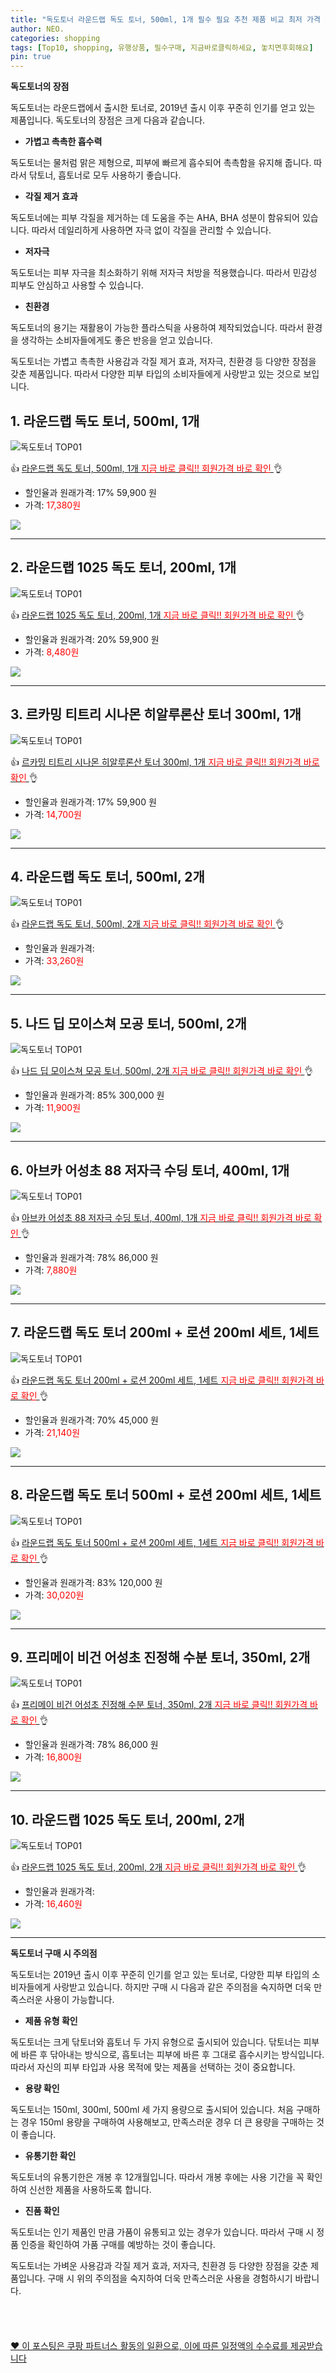 ```yaml
---
title: "독도토너 라운드랩 독도 토너, 500ml, 1개 필수 필요 추천 제품 비교 최저 가격 비교 장점 구매 후기 구매평"
author: NEO.
categories: shopping
tags: [Top10, shopping, 유행상품, 필수구매, 지금바로클릭하세요, 놓치면후회해요]
pin: true
---
```

**독도토너의 장점**

독도토너는 라운드랩에서 출시한 토너로, 2019년 출시 이후 꾸준히 인기를 얻고 있는 제품입니다. 독도토너의 장점은 크게 다음과 같습니다.

* **가볍고 촉촉한 흡수력**

독도토너는 물처럼 맑은 제형으로, 피부에 빠르게 흡수되어 촉촉함을 유지해 줍니다. 따라서 닦토너, 흡토너로 모두 사용하기 좋습니다.

* **각질 제거 효과**

독도토너에는 피부 각질을 제거하는 데 도움을 주는 AHA, BHA 성분이 함유되어 있습니다. 따라서 데일리하게 사용하면 자극 없이 각질을 관리할 수 있습니다.

* **저자극**

독도토너는 피부 자극을 최소화하기 위해 저자극 처방을 적용했습니다. 따라서 민감성 피부도 안심하고 사용할 수 있습니다.

* **친환경**

독도토너의 용기는 재활용이 가능한 플라스틱을 사용하여 제작되었습니다. 따라서 환경을 생각하는 소비자들에게도 좋은 반응을 얻고 있습니다.

독도토너는 가볍고 촉촉한 사용감과 각질 제거 효과, 저자극, 친환경 등 다양한 장점을 갖춘 제품입니다. 따라서 다양한 피부 타입의 소비자들에게 사랑받고 있는 것으로 보입니다.

   

## 1. 라운드랩 독도 토너, 500ml, 1개

![독도토너 TOP01](https://thumbnail9.coupangcdn.com/thumbnails/remote/490x490ex/image/retail/images/3226001223578882-9222f04f-560c-4035-a00c-4f83e43b2902.jpg)


👍 [라운드랩 독도 토너, 500ml, 1개 <font color=red> 지금 바로 클릭!! 회원가격 바로 확인 </font> ](https://link.coupang.com/re/AFFSDP?lptag=AF3617701&subid=GithubCoopas&pageKey=1414809213&traceid=V0-153&itemId=2451494211&vendorItemId=70445138100) 👌 


- 할인율과 원래가격: 17%  59,900   원
- 가격: <span style='color:red'>17,380원</span>

[![](/discount_price.png)](https://link.coupang.com/re/AFFSDP?lptag=AF3617701&subid=GithubCoopas&pageKey=1414809213&traceid=V0-153&itemId=2451494211&vendorItemId=70445138100)

---


   

## 2. 라운드랩 1025 독도 토너, 200ml, 1개

![독도토너 TOP01](https://thumbnail6.coupangcdn.com/thumbnails/remote/490x490ex/image/retail/images/2282567010300823-82e6a144-35b2-4602-b7a2-f5b8e8703863.jpg)


👍 [라운드랩 1025 독도 토너, 200ml, 1개 <font color=red> 지금 바로 클릭!! 회원가격 바로 확인 </font> ](https://link.coupang.com/re/AFFSDP?lptag=AF3617701&subid=GithubCoopas&pageKey=1414809213&traceid=V0-153&itemId=2779751047&vendorItemId=5484609359) 👌 


- 할인율과 원래가격: 20%  59,900   원
- 가격: <span style='color:red'>8,480원</span>

[![](/discount_price.png)](https://link.coupang.com/re/AFFSDP?lptag=AF3617701&subid=GithubCoopas&pageKey=1414809213&traceid=V0-153&itemId=2779751047&vendorItemId=5484609359)

---


   

## 3. 르카밍 티트리 시나몬 히알루론산 토너 300ml, 1개

![독도토너 TOP01](https://thumbnail8.coupangcdn.com/thumbnails/remote/490x490ex/image/vendor_inventory/0c23/e17553e1884a11d40a3f2eebf1192ceebac501c7d8ef1a6557eb33e6d411.jpg)


👍 [르카밍 티트리 시나몬 히알루론산 토너 300ml, 1개 <font color=red> 지금 바로 클릭!! 회원가격 바로 확인 </font> ](https://link.coupang.com/re/AFFSDP?lptag=AF3617701&subid=GithubCoopas&pageKey=7336299847&traceid=V0-153&itemId=18845600517&vendorItemId=87427821143) 👌 


- 할인율과 원래가격: 17%  59,900   원
- 가격: <span style='color:red'>14,700원</span>

[![](/discount_price.png)](https://link.coupang.com/re/AFFSDP?lptag=AF3617701&subid=GithubCoopas&pageKey=7336299847&traceid=V0-153&itemId=18845600517&vendorItemId=87427821143)

---


   

## 4. 라운드랩 독도 토너, 500ml, 2개

![독도토너 TOP01](https://thumbnail8.coupangcdn.com/thumbnails/remote/490x490ex/image/retail/images/d2bf24ec-d94d-4aec-ad26-5894ae4ca4929210993002707270213.png)


👍 [라운드랩 독도 토너, 500ml, 2개 <font color=red> 지금 바로 클릭!! 회원가격 바로 확인 </font> ](https://link.coupang.com/re/AFFSDP?lptag=AF3617701&subid=GithubCoopas&pageKey=1414809213&traceid=V0-153&itemId=19167549620&vendorItemId=86285862718) 👌 


- 할인율과 원래가격: 
- 가격: <span style='color:red'>33,260원</span>

[![](/discount_price.png)](https://link.coupang.com/re/AFFSDP?lptag=AF3617701&subid=GithubCoopas&pageKey=1414809213&traceid=V0-153&itemId=19167549620&vendorItemId=86285862718)

---


   

## 5. 나드 딥 모이스쳐 모공 토너, 500ml, 2개

![독도토너 TOP01](https://thumbnail8.coupangcdn.com/thumbnails/remote/490x490ex/image/retail/images/1872237633979292-d2977c9c-ccfa-4ced-93fd-7f70d5df6e6f.jpg)


👍 [나드 딥 모이스쳐 모공 토너, 500ml, 2개 <font color=red> 지금 바로 클릭!! 회원가격 바로 확인 </font> ](https://link.coupang.com/re/AFFSDP?lptag=AF3617701&subid=GithubCoopas&pageKey=5624932410&traceid=V0-153&itemId=19168439937&vendorItemId=76418969041) 👌 


- 할인율과 원래가격: 85%  300,000   원
- 가격: <span style='color:red'>11,900원</span>

[![](/discount_price.png)](https://link.coupang.com/re/AFFSDP?lptag=AF3617701&subid=GithubCoopas&pageKey=5624932410&traceid=V0-153&itemId=19168439937&vendorItemId=76418969041)

---


   

## 6. 아브카 어성초 88 저자극 수딩 토너, 400ml, 1개

![독도토너 TOP01](https://thumbnail10.coupangcdn.com/thumbnails/remote/490x490ex/image/retail/images/2023/04/21/10/7/03e4b811-7e8c-447b-9a72-4116428d5880.jpg)


👍 [아브카 어성초 88 저자극 수딩 토너, 400ml, 1개 <font color=red> 지금 바로 클릭!! 회원가격 바로 확인 </font> ](https://link.coupang.com/re/AFFSDP?lptag=AF3617701&subid=GithubCoopas&pageKey=7283887612&traceid=V0-153&itemId=18602252871&vendorItemId=85738258651) 👌 


- 할인율과 원래가격: 78%  86,000   원
- 가격: <span style='color:red'>7,880원</span>

[![](/discount_price.png)](https://link.coupang.com/re/AFFSDP?lptag=AF3617701&subid=GithubCoopas&pageKey=7283887612&traceid=V0-153&itemId=18602252871&vendorItemId=85738258651)

---


   

## 7. 라운드랩 독도 토너 200ml + 로션 200ml 세트, 1세트

![독도토너 TOP01](https://thumbnail9.coupangcdn.com/thumbnails/remote/490x490ex/image/retail/images/4089689149547748-3cdc53a9-9448-4a1f-ba79-553af99a0921.jpg)


👍 [라운드랩 독도 토너 200ml + 로션 200ml 세트, 1세트 <font color=red> 지금 바로 클릭!! 회원가격 바로 확인 </font> ](https://link.coupang.com/re/AFFSDP?lptag=AF3617701&subid=GithubCoopas&pageKey=6373126410&traceid=V0-153&itemId=13507841231&vendorItemId=80761919972) 👌 


- 할인율과 원래가격: 70%  45,000   원
- 가격: <span style='color:red'>21,140원</span>

[![](/discount_price.png)](https://link.coupang.com/re/AFFSDP?lptag=AF3617701&subid=GithubCoopas&pageKey=6373126410&traceid=V0-153&itemId=13507841231&vendorItemId=80761919972)

---


   

## 8. 라운드랩 독도 토너 500ml + 로션 200ml 세트, 1세트

![독도토너 TOP01](https://thumbnail10.coupangcdn.com/thumbnails/remote/490x490ex/image/retail/images/2422274665120793-2a898ec6-7477-460b-8a6e-7ed57067479f.jpg)


👍 [라운드랩 독도 토너 500ml + 로션 200ml 세트, 1세트 <font color=red> 지금 바로 클릭!! 회원가격 바로 확인 </font> ](https://link.coupang.com/re/AFFSDP?lptag=AF3617701&subid=GithubCoopas&pageKey=5065206671&traceid=V0-153&itemId=6845865291&vendorItemId=74138477804) 👌 


- 할인율과 원래가격: 83%  120,000   원
- 가격: <span style='color:red'>30,020원</span>

[![](/discount_price.png)](https://link.coupang.com/re/AFFSDP?lptag=AF3617701&subid=GithubCoopas&pageKey=5065206671&traceid=V0-153&itemId=6845865291&vendorItemId=74138477804)

---


   

## 9. 프리메이 비건 어성초 진정해 수분 토너, 350ml, 2개

![독도토너 TOP01](https://thumbnail6.coupangcdn.com/thumbnails/remote/490x490ex/image/vendor_inventory/0d3f/8e27caa34aab9db6b80a1b4ced5dcc1b42d49d119d1a5205c33bcbc8aa3c.jpg)


👍 [프리메이 비건 어성초 진정해 수분 토너, 350ml, 2개 <font color=red> 지금 바로 클릭!! 회원가격 바로 확인 </font> ](https://link.coupang.com/re/AFFSDP?lptag=AF3617701&subid=GithubCoopas&pageKey=7044717268&traceid=V0-153&itemId=17431650172&vendorItemId=85008610413) 👌 


- 할인율과 원래가격: 78%  86,000   원
- 가격: <span style='color:red'>16,800원</span>

[![](/discount_price.png)](https://link.coupang.com/re/AFFSDP?lptag=AF3617701&subid=GithubCoopas&pageKey=7044717268&traceid=V0-153&itemId=17431650172&vendorItemId=85008610413)

---


   

## 10. 라운드랩 1025 독도 토너, 200ml, 2개

![독도토너 TOP01](https://thumbnail8.coupangcdn.com/thumbnails/remote/490x490ex/image/retail/images/cbb745fb-0138-46ff-8307-570b6e3c47265706341798290454393.png)


👍 [라운드랩 1025 독도 토너, 200ml, 2개 <font color=red> 지금 바로 클릭!! 회원가격 바로 확인 </font> ](https://link.coupang.com/re/AFFSDP?lptag=AF3617701&subid=GithubCoopas&pageKey=1414809213&traceid=V0-153&itemId=19167223017&vendorItemId=86285547473) 👌 


- 할인율과 원래가격: 
- 가격: <span style='color:red'>16,460원</span>

[![](/discount_price.png)](https://link.coupang.com/re/AFFSDP?lptag=AF3617701&subid=GithubCoopas&pageKey=1414809213&traceid=V0-153&itemId=19167223017&vendorItemId=86285547473)

---
**독도토너 구매 시 주의점**

독도토너는 2019년 출시 이후 꾸준히 인기를 얻고 있는 토너로, 다양한 피부 타입의 소비자들에게 사랑받고 있습니다. 하지만 구매 시 다음과 같은 주의점을 숙지하면 더욱 만족스러운 사용이 가능합니다.

* **제품 유형 확인**

독도토너는 크게 닦토너와 흡토너 두 가지 유형으로 출시되어 있습니다. 닦토너는 피부에 바른 후 닦아내는 방식으로, 흡토너는 피부에 바른 후 그대로 흡수시키는 방식입니다. 따라서 자신의 피부 타입과 사용 목적에 맞는 제품을 선택하는 것이 중요합니다.

* **용량 확인**

독도토너는 150ml, 300ml, 500ml 세 가지 용량으로 출시되어 있습니다. 처음 구매하는 경우 150ml 용량을 구매하여 사용해보고, 만족스러운 경우 더 큰 용량을 구매하는 것이 좋습니다.

* **유통기한 확인**

독도토너의 유통기한은 개봉 후 12개월입니다. 따라서 개봉 후에는 사용 기간을 꼭 확인하여 신선한 제품을 사용하도록 합니다.

* **진품 확인**

독도토너는 인기 제품인 만큼 가품이 유통되고 있는 경우가 있습니다. 따라서 구매 시 정품 인증을 확인하여 가품 구매를 예방하는 것이 좋습니다.

독도토너는 가벼운 사용감과 각질 제거 효과, 저자극, 친환경 등 다양한 장점을 갖춘 제품입니다. 구매 시 위의 주의점을 숙지하여 더욱 만족스러운 사용을 경험하시기 바랍니다.<br><br><br><br><br> [ ❤  이 포스팅은 쿠팡 파트너스 활동의 일환으로, 이에 따른 일정액의 수수료를 제공받습니다](https://link.coupang.com/a/bcEFyh)